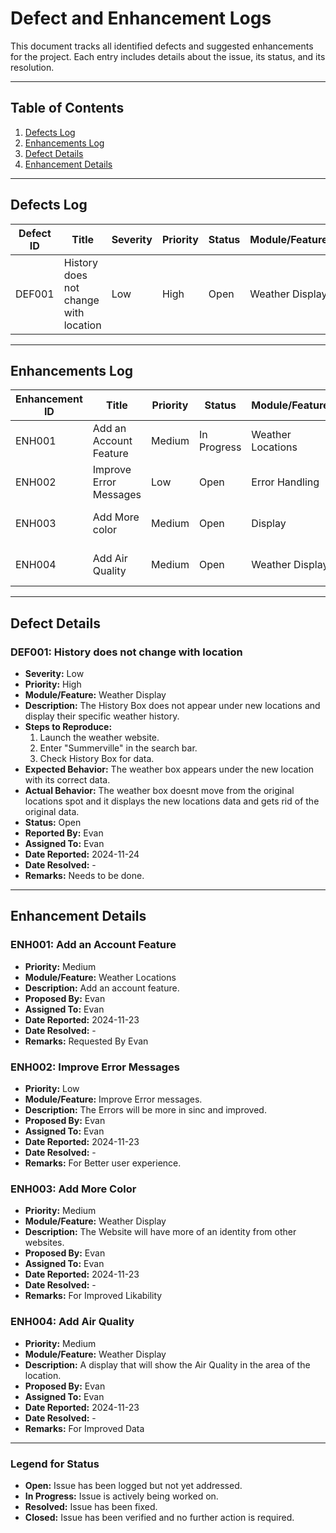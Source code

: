 # Defect and Enhancement Logs

This document tracks all identified defects and suggested enhancements for the project. Each entry includes details about the issue, its status, and its resolution.

---

## **Table of Contents**
1. [Defects Log](#defects-log)
2. [Enhancements Log](#enhancements-log)
3. [Defect Details](#defect-details)
4. [Enhancement Details](#enhancement-details)

---

## **Defects Log**

| **Defect ID** | **Title**                    | **Severity** | **Priority** | **Status**     | **Module/Feature** | **Reported By** | **Assigned To** | **Date Reported** | **Date Resolved** | **Remarks**                     |
|---------------|------------------------------|--------------|--------------|----------------|---------------------|-----------------|-----------------|-------------------|-------------------|---------------------------------|
| DEF001        | History does not change with location | Low        | High         | Open           | Weather Display     | Evan        | Evan       | 2024-11-24        | -                 | Needs to be done             |


---

## **Enhancements Log**

| **Enhancement ID** | **Title**                     | **Priority** | **Status**     | **Module/Feature** | **Proposed By** | **Assigned To** | **Date Reported** | **Date Resolved** | **Remarks**                     |
|---------------------|-------------------------------|--------------|----------------|---------------------|-----------------|-----------------|-------------------|-------------------|---------------------------------|
| ENH001              | Add an Account Feature        | Medium       | In Progress    | Weather Locations   | Evan            | Evan            | 2024-11-23        | -                 | Requested by Evan       |
| ENH002              | Improve Error Messages        | Low          | Open           | Error Handling      | Evan        | Evan       | 2024-11-24        | -                 | For better user experience.      |
| ENH003              | Add More color               | Medium       | Open           | Display               | Evan   | Evan       | 2024-11-24        | -                 | For improved likability.      |
| ENH004              | Add Air Quality               | Medium       | Open           | Weather Display               | Evan   | Evan       | 2024-11-24        | -                 | For improved data.      |

---

## **Defect Details**

### **DEF001: History does not change with location**
- **Severity:** Low
- **Priority:** High
- **Module/Feature:** Weather Display
- **Description:** The History Box does not appear under new locations and display their specific weather history.
- **Steps to Reproduce:**
  1. Launch the weather website.
  2. Enter "Summerville" in the search bar.
  3. Check History Box for data.
- **Expected Behavior:** The weather box appears under the new location with its correct data.
- **Actual Behavior:** The weather box doesnt move from the original locations spot and it displays the new locations data and gets rid of the original data.
- **Status:** Open
- **Reported By:** Evan
- **Assigned To:** Evan
- **Date Reported:** 2024-11-24
- **Date Resolved:** -
- **Remarks:** Needs to be done.

---

## **Enhancement Details**

### **ENH001: Add an Account Feature**
- **Priority:** Medium
- **Module/Feature:** Weather Locations
- **Description:** Add an account feature.
- **Proposed By:** Evan
- **Assigned To:** Evan
- **Date Reported:** 2024-11-23
- **Date Resolved:** -
- **Remarks:** Requested By Evan

### **ENH002: Improve Error Messages**
- **Priority:** Low
- **Module/Feature:** Improve Error messages.
- **Description:** The Errors will be more in sinc and improved.
- **Proposed By:** Evan
- **Assigned To:** Evan
- **Date Reported:** 2024-11-23
- **Date Resolved:** -
- **Remarks:** For Better user experience.


### **ENH003: Add More Color**
- **Priority:** Medium
- **Module/Feature:** Weather Display
- **Description:** The Website will have more of an identity from other websites.
- **Proposed By:** Evan
- **Assigned To:** Evan
- **Date Reported:** 2024-11-23
- **Date Resolved:** -
- **Remarks:** For Improved Likability


### **ENH004: Add Air Quality**
- **Priority:** Medium
- **Module/Feature:** Weather Display
- **Description:** A display that will show the Air Quality in the area of the location.
- **Proposed By:** Evan
- **Assigned To:** Evan
- **Date Reported:** 2024-11-23
- **Date Resolved:** -
- **Remarks:** For Improved Data

---

### **Legend for Status**
- **Open:** Issue has been logged but not yet addressed.
- **In Progress:** Issue is actively being worked on.
- **Resolved:** Issue has been fixed.
- **Closed:** Issue has been verified and no further action is required.
